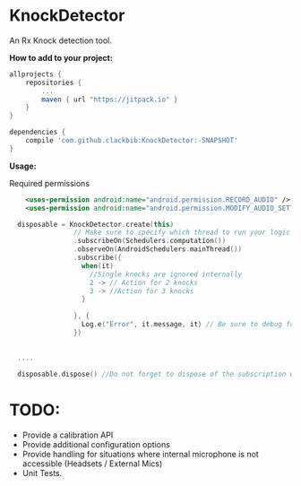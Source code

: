# KnockDetector

An Rx Knock detection tool.

<b>How to add to your project:</b>
```gradle
allprojects {
    repositories {
        ...
        maven { url "https://jitpack.io" }
    }
}

dependencies {
	compile 'com.github.clackbib:KnockDetector:-SNAPSHOT'
}
```
<b>Usage:</b>


Required permissions

```xml
    <uses-permission android:name="android.permission.RECORD_AUDIO" />
    <uses-permission android:name="android.permission.MODIFY_AUDIO_SETTINGS" />

```

```kotlin
  disposable = KnockDetector.create(this)
                // Make sure to specify which thread to run your logic on, as this isn't internally restricted
                .subscribeOn(Schedulers.computation()) 
                .observeOn(AndroidSchedulers.mainThread())
                .subscribe({
                  when(it)
                    //Single knocks are ignored internally
                    2 -> // Action for 2 knocks
                    3 -> //Action for 3 knocks
                  }
                
                }, {
                  Log.e("Error", it.message, it) // Be sure to debug for missing permissions.
                })
                
                
  ....
  
  disposable.dispose() //Do not forget to dispose of the subscription when not needed, so resources can be release.

```
TODO:
====
- Provide a calibration API
- Provide additional configuration options
- Provide handling for situations where internal microphone is not accessible (Headsets / External Mics)
- Unit Tests.
